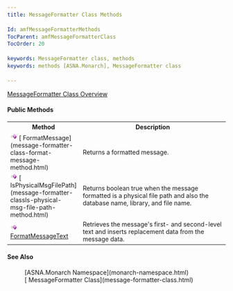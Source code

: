 ```yaml
---
title: MessageFormatter Class Methods

Id: amfMessageFormatterMethods
TocParent: amfMessageFormatterClass
TocOrder: 20

keywords: MessageFormatter class, methods
keywords: methods [ASNA.Monarch], MessageFormatter class

---
```


[ MessageFormatter Class Overview](message-formatter-class.html) 
<!--mine -->

#### Public Methods
<table class="mytable" cellspacing="0" cellpadding="4" width="90%">
          <colgroup>
            <col width="20%" />
            <col width="70%" />
          </colgroup>
          <tr>
            <th>Method</th>
            <th>Description</th>
          </tr>
          <tr>
            <td>  <img height="16" alt="public method" src="images/methods.bmp" width="16" border="0" />
              [
              FormatMessage](message-formatter-class-format-message-method.html)
            </td>
            <td>Returns a formatted message.</td>
          </tr>
          <tr>
            <td>  <img height="16" alt="public method" src="images/methods.bmp" width="16" border="0" />
              [
              IsPhysicalMsgFilePath](message-formatter-classIs-physical-msg-file-path-method.html)
            </td>
            <td>Returns boolean true when
            the message formatted is a physical file path and also
            the database name, library, and file name.</td>
          </tr>
          <tr>
            <td>  <img height="16" alt="public method" src="images/methods.bmp" width="16" border="0" />
              <a shape="rect" href="amfMessageFormatterClassFormatMessageTextMethod.htm">
              FormatMessageText</a>
            </td>
            <td>Retrieves the message's first- and second-level text and inserts 
			replacement data from the message data.</td>
          </tr>
</table>

#### See Also
<dl><dd>[ASNA.Monarch
      Namespace](monarch-namespace.html)</dd>
      <dd>[
      MessageFormatter Class](message-formatter-class.html)</dd>
</dl>  


